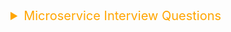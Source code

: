 <details><summary style="font-size:20px;color:Orange;text-align:left">Microservice Interview Questions</summary>

### Design and Principles

1. **What is Microservice Architecture?**
    - Can you explain the core principles of Microservice architecture?
2. **How does Microservice Architecture differ from Monolithic Architecture?**
    - What are the advantages and disadvantages of using Microservices over Monolithic architecture?
3. **What are some key characteristics of Microservices?**

    - Can you list and explain characteristics such as decentralized data management, scalability, and fault isolation?

4. **How do you design a Microservice?**

    - What are the best practices for defining service boundaries?
    - How do you ensure loose coupling and high cohesion in Microservices?

5. **What are some common patterns used in Microservice architecture?**
    - Explain patterns like API Gateway, Service Discovery, Circuit Breaker, and Saga.

### Implementation

6. **How do you handle inter-service communication in Microservices?**

    - What are the differences between synchronous (REST, gRPC) and asynchronous (message queues) communication?

7. **How do you implement service discovery in a Microservice architecture?**

    - Can you explain client-side discovery vs. server-side discovery?

8. **What is an API Gateway, and why is it used in Microservices?**

    - What are the benefits and potential drawbacks of using an API Gateway?

9. **How do you handle data consistency in a Microservice architecture?**

    - Can you explain eventual consistency and techniques like distributed transactions and Saga pattern?

10. **What are some strategies for database management in Microservices?**
    - How do you manage data in a decentralized way? Explain the concept of Database per Service.

### Challenges and Solutions

11. **How do you manage distributed transactions in Microservices?**

    -   What are some techniques for ensuring data consistency across multiple services?

12. **How do you monitor and log Microservices?**

    -   What tools and practices do you use for effective monitoring and logging in a Microservice environment?

13. **How do you handle fault tolerance and resilience in Microservices?**

    -   Explain patterns and practices like Circuit Breaker, Bulkhead, and Retry.

14. **What are some security challenges in Microservices, and how do you address them?**

    -   How do you handle authentication, authorization, and secure inter-service communication?

15. **How do you perform testing in a Microservice architecture?**
    -   What are the different types of testing (unit, integration, contract, end-to-end) applicable to Microservices?

### Deployment and Scaling

16. **How do you deploy Microservices?**

    -   Explain continuous integration and continuous deployment (CI/CD) pipelines in the context of Microservices.

17. **How do you manage configuration in Microservices?**

    -   What are some best practices for configuration management and externalizing configuration?

18. **How do you scale Microservices?**

    -   What are the strategies for horizontal scaling and auto-scaling Microservices?

19. **What is the role of containerization in Microservices?**

    -   How do Docker and Kubernetes help in deploying and managing Microservices?

20. **Can you provide an example of a Microservice architecture you have worked on?**
    -   Describe the architecture, technologies used, and any challenges you faced.

### Advanced Topics

21. **What is Service Mesh, and how does it help in managing Microservices?**

    -   Explain the benefits of using a Service Mesh like Istio.

22. **How do you implement rate limiting and throttling in Microservices?**

    -   Why are these mechanisms important, and what tools can you use?

23. **How do you handle versioning in Microservices?**

    -   What strategies do you use to manage API versioning?

24. **What are the trade-offs of using Microservices?**

    -   Can you discuss scenarios where Microservices might not be the best choice?

25. **How do you ensure backward compatibility in Microservices?**
    -   What practices do you follow to ensure smooth integration and deployment?

</details>
